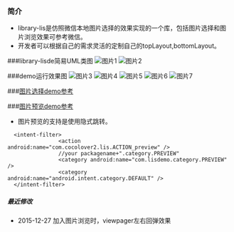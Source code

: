 ### 简介
*  library-lis是仿照微信本地图片选择的效果实现的一个库，包括图片选择和图片浏览效果可参考微信。
*  开发者可以根据自己的需求灵活的定制自己的topLayout,bottomLayout。

###library-lisde简易UML类图
![图片1](https://github.com/cocolove2/LISDemo/blob/master/app/screenshot/pic1.png)
![图片2](https://github.com/cocolove2/LISDemo/blob/master/app/screenshot/pic2.png)

###demo运行效果图
![图片3](https://github.com/cocolove2/LISDemo/blob/master/app/screenshot/pic3.png)
![图片4](https://github.com/cocolove2/LISDemo/blob/master/app/screenshot/pic4.png)
![图片5](https://github.com/cocolove2/LISDemo/blob/master/app/screenshot/pic5.png)
![图片6](https://github.com/cocolove2/LISDemo/blob/master/app/screenshot/pic6.png)
![图片7](https://github.com/cocolove2/LISDemo/blob/master/app/screenshot/pic7.png)

###[图片选择demo参考](https://github.com/cocolove2/LISDemo/blob/master/app/src/main/java/com/lisdemo/MainActivity.java)

###[图片预览demo参考](https://github.com/cocolove2/LISDemo/blob/master/app/src/main/java/com/lisdemo/MyPreActivity.java)
* 图片预览的支持是使用隐式跳转。
```
  <intent-filter>
                <action android:name="com.cocolover2.lis.ACTION_preview" />
                //your packagename+".category.PREVIEW"
                <category android:name="com.lisdemo.category.PREVIEW" />
                <category android:name="android.intent.category.DEFAULT" />
  </intent-filter>
```
##### 最近修改
* 2015-12-27   加入图片浏览时，viewpager左右回弹效果


